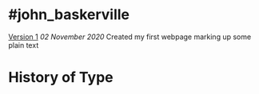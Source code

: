#john_baskerville
===================
[Version 1](https://leoniesmythixd.github.io/john_baskerville/edit_baskerville-one.html)
*02 November 2020*
Created my first webpage marking up some plain text












History of Type 
================